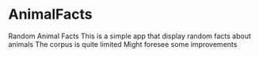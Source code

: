 # AnimalFacts
Random Animal Facts
This is a simple app that display random facts about animals
The corpus is quite limited
Might foresee some improvements


